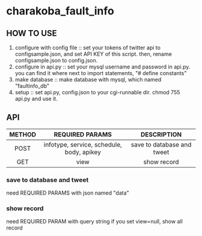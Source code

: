 # charakoba_fault_info

## HOW TO USE
1. configure with config file :: set your tokens of twitter api to configsample.json, and set API KEY of this script.
then, rename configsample.json to config.json.
1. configure in api.py :: set your mysql username and password in api.py. you can find it where next to import statements, "# define constants"
1. make database :: make database with mysql, which named "faultinfo_db"
1. setup :: set api.py, config.json to your cgi-runnable dir. chmod 755 api.py and use it.

## API

| METHOD |              REQUIRED PARAMS              |         DESCRIPTION        |
|:------:|:-----------------------------------------:|:--------------------------:|
|  POST  | infotype, service, schedule, body, apikey | save to database and tweet |
|  GET   | view                                      | show record                |

### save to database and tweet
need REQUIRED PARAMS with json named "data"

### show record
need REQUIRED PARAM with query string
if you set view=null, show all record
